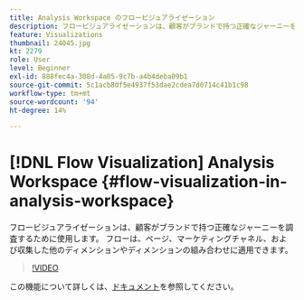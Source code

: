 ```yaml
---
title: Analysis Workspace のフロービジュアライゼーション
description: フロービジュアライゼーションは、顧客がブランドで持つ正確なジャーニーを調査するために使用します。 フローは、ページ、マーケティングチャネル、および収集した他のディメンションやディメンションの組み合わせに適用できます。
feature: Visualizations
thumbnail: 24045.jpg
kt: 2279
role: User
level: Beginner
exl-id: 888fec4a-308d-4a05-9c7b-a4b4deba09b1
source-git-commit: 5c1acb8df5e4937f53dae2cdea7d0714c41b1c98
workflow-type: tm+mt
source-wordcount: '94'
ht-degree: 14%

---
```


# [!DNL Flow Visualization] Analysis Workspace {#flow-visualization-in-analysis-workspace}

フロービジュアライゼーションは、顧客がブランドで持つ正確なジャーニーを調査するために使用します。 フローは、ページ、マーケティングチャネル、および収集した他のディメンションやディメンションの組み合わせに適用できます。

>[!VIDEO](https://video.tv.adobe.com/v/24045/?quality=12&learn=on)

この機能について詳しくは、[ドキュメント](https://experienceleague.adobe.com/docs/analytics/analyze/analysis-workspace/visualizations/flow/flow.html?lang=en)を参照してください。
